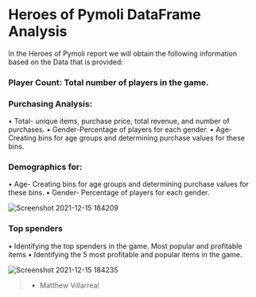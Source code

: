 # Heroes of Pymoli DataFrame Analysis

In the Heroes of Pymoli report we will obtain the following information based on the Data that is provided:

### Player Count: Total number of players in the game.

### Purchasing Analysis:
•	Total- unique items, purchase price, total revenue, and number of purchases.
•	Gender-Percentage of players for each gender.
•	Age- Creating bins for age groups and determining purchase values for these bins.

### Demographics for:
•	Age- Creating bins for age groups and determining purchase values for these bins.
•	Gender- Percentage of players for each gender.

![Screenshot 2021-12-15 184209](https://user-images.githubusercontent.com/81705144/146287100-5d6e78c5-068e-4ac7-b368-0d70ddeeb796.png)

### Top spenders 
•	Identifying the top spenders in the game.
Most popular and profitable items
•	Identifying the 5 most profitable and popular items in the game.

![Screenshot 2021-12-15 184235](https://user-images.githubusercontent.com/81705144/146287126-4ec1eab4-a332-4ce0-b29e-43ac7fd7aa02.png)


>- Matthew Villarreal
